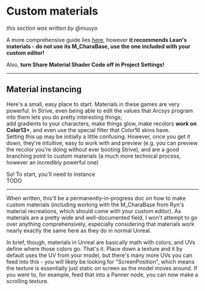 # Custom materials
*this section was written by @muuyo*


A more comprehensive guide lies [here](https://docs.google.com/document/d/1hJ8L2PiS3xiPDKPt8q3sWQ9J6nzxlfnHOCggPh8jVOg/edit?tab=t.0), however **it recommends Lean's materials - do not use its M_CharaBase, use the one included with your custom editor!**

Also, **turn Share Material Shader Code off in Project Settings!**

<hr>

## Material instancing
Here's a small, easy place to start.
Materials in these games are very powerful. In Strive, even being able to edit the values that Arcsys program into them lets you do pretty interesting things;  
add gradients to your characters, make things glow, make recolors **work on Color13+**, and even use the special filter that Color16 skins have.  
Setting this up may be initially a little confusing. However, once you get it down, they're intuitive, easy to work with and preview (e.g. you can preview the recolor you're doing without ever booting Strive), and are a good branching point to custom materials (a much more technical process, however an incredibly powerful one)

So! To start, you'll need to instance  
TODO

<hr>
When written, this'll be a permanently-in-progress doc on how to make custom materials (including working with the M_CharaBase from Ryn's material recreations, which should come with your custom editor).
As materials are a pretty wide and well-documented field, I won't attempt to go over anything comprehensively, especially considering that materials work nearly exactly the same here as they do in normal Unreal.

In brief, though, materials in Unreal are basically math with colors, and UVs define where those colors go. That's it.
Place down a texture and it by default uses the UV from your model, but there's many more UVs you can feed into this - you will likely be looking for "ScreenPosition", which means the texture is essentially just static on screen as the model moves around.
If you were to, for example, feed that into a Panner node, you can now make a scrolling texture.
